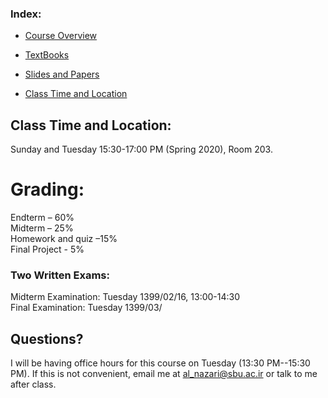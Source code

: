 ### **Index:**
- [Course Overview](#Course-Overview)
- [TextBooks](#TextBooks)
- [Slides and Papers](#Slides-and-Papers)

- [Class Time and Location](#Class-Time-and-Location)


## <a name="Class-Time-and-Location"></a>Class Time and Location:
Sunday and Tuesday 15:30-17:00 PM (Spring 2020), Room 203. 

# <a name="Grading"></a>Grading:

Endterm – 60% </br>
Midterm – 25% </br>
Homework and quiz –15%  </br>
Final Project - 5% </br>

### <a name="Two-Written-Exams"></a>Two Written Exams:
Midterm Examination: Tuesday 1399/02/16, 13:00-14:30<br/>
Final Examination: Tuesday 1399/03/ <br/>

## <a name="Questions"></a>Questions?
I will be having office hours for this course on Tuesday (13:30 PM--15:30 PM). If this is not convenient, email me at al_nazari@sbu.ac.ir or talk to me after class. 
